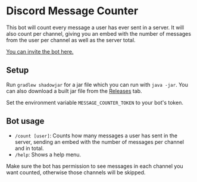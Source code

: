 # Discord Message Counter
This bot will count every message a user has ever sent in a server. It will also count per channel, giving you an embed with the number of messages from the user per channel as well as the server total.

[You can invite the bot here.](https://discord.com/api/oauth2/authorize?client_id=936819952374120479&permissions=65536&scope=bot%20applications.commands)

## Setup
Run `gradlew shadowjar` for a jar file which you can run with `java -jar`. You can also download a built jar file from the [Releases](https://github.com/CoocooFroggy/Discord-Message-Counter/releases) tab.

Set the environment variable `MESSAGE_COUNTER_TOKEN` to your bot's token.

## Bot usage
- `/count [user]`: Counts how many messages a user has sent in the server, sending an embed with the number of messages per channel and in total.
- `/help`: Shows a help menu.

Make sure the bot has permission to see messages in each channel you want counted, otherwise those channels will be skipped.
